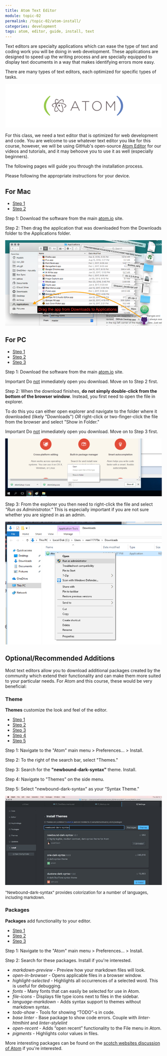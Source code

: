 ```yaml
---
title: Atom Text Editor
module: topic-02
permalink: /topic-02/atom-install/
categories: development
tags: atom, editor, guide, install, text
---
```


<div class="divider-heading"></div>

Text editors are specialty applications which can ease the type of text and coding work you will be doing in web development. These applications are designed to speed up the writing process and are specially equipped to display text documents in a way that makes identifying errors more easy.

There are many types of text editors, each optimized for specific types of tasks.

<img src="../img/logo-atom.png" alt="Atom text editor logo" />

For this class, we need a text editor that is optimized for web development and code. You are welcome to use whatever text editor you like for this course, however, we will be using GitHub's open-source <a href="https://atom.io" target="_blank">Atom Editor</a> for our videos and tutorials, and it may behoove you to use it as well (especially beginners).

The following pages will guide you through the installation process.

<div class="divider-heading"></div>

Please following the appropriate instructions for your device.


## For Mac
<ul class="nav nav-tabs">
  <li class="active"><a href="#step1-1" data-toggle="tab">Step 1</a></li>
  <li><a href="#step2-1" data-toggle="tab">Step 2</a></li>
</ul>
<div id="myTabContent" class="tab-content">
  <div class="tab-pane fade active in" id="step1-1">
    <p>Step 1: Download the software from the main <a href="https://atom.io" target="_blank">atom.io</a> site.
    </p>
  </div>
  <div class="tab-pane fade" id="step2-1">
    <p>Step 2: Then drag the application that was downloaded from the Downloads folder to the Applications folder.</p>
    <img src="../img/atom-install-mac.png" alt="Installing app on Mac" />
  </div>
</div>


## For PC
<ul class="nav nav-tabs">
  <li class="active"><a href="#step1-2" data-toggle="tab">Step 1</a></li>
  <li><a href="#step2-2" data-toggle="tab">Step 2</a></li>
  <li><a href="#step3-2" data-toggle="tab">Step 3</a></li>
</ul>
<div id="myTabContent" class="tab-content">
  <div class="tab-pane fade active in" id="step1-2">
    <p>Step 1: Download the software from the main <a href="https://atom.io" target="_blank">atom.io</a> site.</p>
    <p><span class="label label-danger">Important</span> Do <u>not</u> immediately open you download. Move on to Step 2 first.</p>
  </div>
  <div class="tab-pane fade" id="step2-2">
    <p>Step 2: When the download finishes, <b>do not simply double-click from the bottom of the browser window</b>. Instead, you first need to open the file in explorer.</p>
    <p>To do this you can either open explorer and navigate to the folder where it downloaded (likely "Downloads") <em>OR</em> right-click or two-finger-click the file from the browser and select "Show in Folder."</p>
    <p><span class="label label-danger">Important</span> Do <u>not</u> immediately open you download. Move on to Step 3 first.</p>
    <img src="../img/atom-install-pc-1.png" alt="Demo of show in folder" />
  </div>
  <div class="tab-pane fade" id="step3-2">
    <p>Step 3:  From the explorer you then need to right-click the file and select <em>"Run as Administrator."</em> This is especially important if you are not sure whether you are signed in as an admin.</p>
    <img src="../img/atom-install-pc-2.png" alt="Installing app on PC" />
  </div>
</div>

<div class="divider-heading"></div>

## Optional/Recommended Additions
Most text editors allow you to download additional packages created by the community which extend their functionality and can make them more suited to your particular needs. For Atom and this course, these would be very beneficial:


### Theme
**Themes** customize the look and feel of the editor.

<ul class="nav nav-tabs">
  <li class="active"><a href="#step1-1" data-toggle="tab">Step 1</a></li>
  <li><a href="#step2-1" data-toggle="tab">Step 2</a></li>
  <li><a href="#step3-1" data-toggle="tab">Step 3</a></li>
  <li><a href="#step4-1" data-toggle="tab">Step 4</a></li>
  <li><a href="#step5-1" data-toggle="tab">Step 5</a></li>
</ul>
<div id="myTabContent" class="tab-content">
  <div class="tab-pane fade active in" id="step1-1">
    <p>Step 1: Navigate to the "Atom" main menu > Preferences... > Install.</p>
  </div>
  <div class="tab-pane fade" id="step2-1">
    <p>Step 2: To the right of the search bar, select "Themes."</p>
  </div>
  <div class="tab-pane fade" id="step3-1">
    <p>Step 3: Search for the <b>"newbound-dark-syntax"</b> theme. Install.</p>
  </div>
  <div class="tab-pane fade" id="step4-1">
    <p>Step 4: Navigate to "Themes" on the side menu.</p>
  </div>
  <div class="tab-pane fade" id="step5-1">
    <p>Step 5: Select "newbound-dark-syntax" as your “Syntax Theme."</p>
    <img src="../img/atom-install-theme.jpg" alt="example search for newbound-syntax-theme" />
    <p style="font-size: small;">"Newbound-dark-syntax" provides colorization for a number of languages, including markdown.</p>
  </div>
</div>


### Packages
**Packages** add functionality to your editor.

<ul class="nav nav-tabs">
  <li class="active"><a href="#step1-2" data-toggle="tab">Step 1</a></li>
  <li><a href="#step2-2" data-toggle="tab">Step 2</a></li>
  <li><a href="#step3-2" data-toggle="tab">Step 3</a></li>
</ul>
<div id="myTabContent" class="tab-content">
  <div class="tab-pane fade active in" id="step1-2">
    <p>Step 1: Navigate to the "Atom" main menu > Preferences... > Install.</p>
  </div>
  <div class="tab-pane fade" id="step2-2">
    <p>Step 2: Search for these packages. Install if you're interested.</p>
    <ul>
      <li><i>markdown-preview</i> - Preview how your markdown files will look.</li>
      <li><i>open-in-browser</i> - Opens applicable files in a browser window.</li>
      <li><i>highlight-selected</i> - Highlights all occurrences of a selected word. This is useful for debugging.</li>
      <li><i>fonts</i> - Many fonts that can easily be selected for use in Atom.</li>
      <li><i>file-icons</i> - Displays file type icons next to files in the sidebar.</li>
      <li><i>language-markdown</i> - Adds syntax support to themes without markdown syntax.</li>
      <li><i>todo-show</i> - Tools for showing “TODO”-s in code.</li>
      <li><i>base linter</i> - Base package to show code errors. Couple with <i>linter-htmlhint</i> and <i>linter-stylelint</i></li>
      <li><i>open-recent</i> - Adds “open recent” functionality to the File menu in Atom.</li>
      <li><i>pigments</i> - Highlights color values in files.</li>
    </ul>
  </div>
  <div class="tab-pane fade" id="step3-2">
    <p>More interesting packages can be found on the <a href="https://scotch.io/bar-talk/best-of-atom-features-plugins-acting-like-sublime-text">scotch websites discussion of Atom</a> if you're interested.</p>
  </div>
</div>
